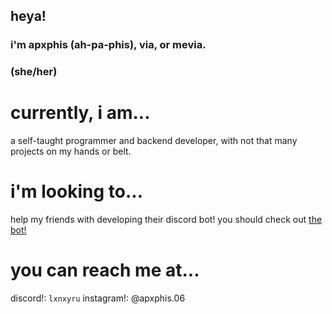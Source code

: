 ## heya! 
### i'm apxphis (ah-pa-phis), via, or mevia.
### (she/her)

# currently, i am...
a self-taught programmer and backend developer, with not that many projects on my hands or belt.

# i'm looking to...
help my friends with developing their discord bot! you should check out [the bot!](https://github.com/CoasterFan5/lifebot)

# you can reach me at...
discord!: `lxnxyru`
instagram!: @apxphis.06

<!--
**apxphis/apxphis** is a ✨ _special_ ✨ repository because its `README.md` (this file) appears on your GitHub profile.

Here are some ideas to get you started:

- 🔭 I’m currently working on ...
- 🌱 I’m currently learning ...
- 👯 I’m looking to collaborate on ...
- 🤔 I’m looking for help with ...
- 💬 Ask me about ...
- 📫 How to reach me: ...
- 😄 Pronouns: ...
- ⚡ Fun fact: ...
-->
